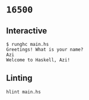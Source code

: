 # `16500`

## Interactive

```console
$ runghc main.hs
Greetings! What is your name?
Azi
Welcome to Haskell, Azi!
```

## Linting

```console
hlint main.hs
```
